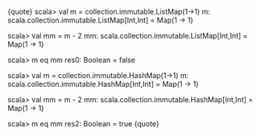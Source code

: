 {quote}
scala> val m = collection.immutable.ListMap(1->1)
m: scala.collection.immutable.ListMap[Int,Int] = Map(1 -> 1)

scala> val mm = m - 2
mm: scala.collection.immutable.ListMap[Int,Int] = Map(1 -> 1)

scala> m eq mm
res0: Boolean = false

scala> val m = collection.immutable.HashMap(1->1)
m: scala.collection.immutable.HashMap[Int,Int] = Map(1 -> 1)

scala> val mm = m - 2
mm: scala.collection.immutable.HashMap[Int,Int] = Map(1 -> 1)

scala> m eq mm
res2: Boolean = true
{quote}
